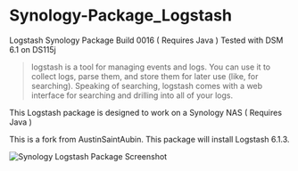 Synology-Package_Logstash
=========================
Logstash Synology Package Build 0016 ( Requires Java )
Tested with DSM 6.1 on DS115j

> logstash is a tool for managing events and logs. You can use it to collect logs, parse them, and store them for later use (like, for searching). Speaking of searching, logstash comes with a web interface for searching and drilling into all of your logs.

This Logstash package is designed to work on a Synology NAS ( Requires Java )

This is a fork from AustinSaintAubin. This package will install Logstash 6.1.3.

![Synology Logstash Package Screenshot](https://raw.githubusercontent.com/Super-Visions/Synology-Package_Logstash/master/screenshots/screenshot_large.png)
